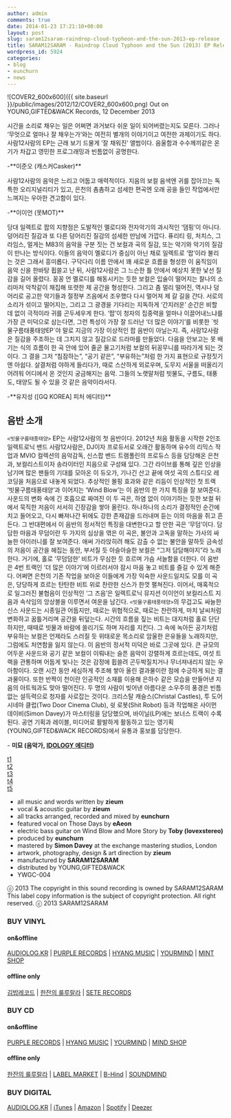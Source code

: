 ```yaml
---
author: admin
comments: true
date: 2014-01-23 17:21:10+00:00
layout: post
slug: saram12saram-raindrop-cloud-typhoon-and-the-sun-2013-ep-release
title: SARAM12SARAM - Raindrop Cloud Typhoon and the Sun (2013) EP Release
wordpress_id: 5924
categories:
- blog
- eunchurn
- news
---
```


![COVER2_600x600]({{ site.baseurl }}/public/images/2012/12/COVER2_600x600.png)
Out on YOUNG,GIFTED&WACK Records, 12 December 2013
<p class="message">
시간을 소리로 채우는 일은 어쩌면 과거보다 쉬운 일이 되어버렸는지도 모른다. 그러나 ‘무엇으로 얼마나 잘 채우는가’와는 여전히 별개의 이야기이고 여전한 과제이기도 하다. 사람12사람의 EP는 근래 보기 드물게 ’잘 채워진’ 앨범이다. 음울함과 수수께끼같은 온기가 차갑고 영민한 프로그래밍과 빈틈없이 공명한다.</p> -**이준오 (캐스커Casker)**

<p class="message">
사람12사람의 음악은 느리고 어둡고 매력적이다. 지음의 보컬 음색엔 귀를 잡아끄는 독특한 오리지널리티가 있고, 은천의 촘촘하고 섬세한 편곡엔 오래 공을 들인 작업에서만 느껴지는 우아한 견고함이 있다.</p> -**이이언 (못MOT)**

<p class="message">
당대 일렉트로 팝의 지향점은 도발적인 멜로디와 전자악기의 과시적인 ‘댐핑’이 아니다. 덩어리진 질감과 또 다른 덩어리진 질감의 섬세한 만남에 가깝다. 퓨리티 링, 처치스, 그라임스, 멀게는 M83의 음악을 구분 짓는 건 보컬과 곡의 질감, 또는 악기와 악기의 질감이 만나는 방식이다. 이들의 음악이 멜로디가 중심이 아닌 채로 일렉트로 ‘팝’이라 불리는 것은 그래서 흥미롭다. 구닥다리 이름 안에서 꽤 새로운 흐름을 형성한 이 움직임이 음악 신을 한바탕 휩쓸고 난 뒤, 사람12사람은 그 느슨한 틀 안에서 예상치 못한 낯선 질감을 길어 올렸다. 꽁꽁 언 멜로디를 해동시키는 듯한 보컬은 입술이 떨어지는 찰나의 소리마저 악착같이 채집해 또렷한 제 공간을 형성한다. 그리고 좀 멀리 떨어진, 역시나 덩어리로 공고한 악기들과 절정부 즈음에서 조우했다 다시 멀어져 제 갈 길을 간다. 서로의 소리가 섞이고 떨어지는, 그리고 그 광경을 기다리는 지독하게 ‘간지러운’ 순간은 비할 데 없이 극적이라 귀를 곤두세우게 한다. ‘팝’이 청자의 집중력을 얼마나 이끌어내느냐를 가장 큰 미덕으로 삼는다면, 그런 특성이 가장 잘 드러난 ‘더 많은 이야기’를 비롯한 `빗물구름태풍태양EP`야 말로 지금의 가장 이상적인 팝 음반이 아닐는지. 즉, 사람12사람은 질감을 주조하는 데 그치지 않고 질감으로 드라마를 만들었다. 다음을 안보고는 못 배기는 식의 흐름이 한 곡 안에 있어 줄곧 물고기처럼 보컬의 뒤꽁무니를 따라가게 되는 것이다. 그 결을 그저 “침잠하는”, “공기 같은”, “부유하는”처럼 한 가지 표현으로 규정짓기엔 아쉽다. 살결처럼 야하게 들리다가, 때로 스산하게 외로우며, 도무지 서울을 떠올리기 어려워 어디에서 온 것인지 궁금해지는 음악. 그들의 노랫말처럼 빗물도, 구름도, 태풍도, 태양도 될 수 있을 것 같은 음악이라서다.</p>  -**유지성 ([GQ KOREA] 피처 에디터)**

## 음반 소개

`<빗물구름태풍태양>` EP는 사람12사람의 첫 음반이다. 2012년 처음 활동을 시작한 2인조 일렉트로닉 밴드 사람12사람은, DJ이자 프로듀서로 오래간 활동하며 유수의 리믹스 작업과 MVIO 컬렉션의 음악감독, 신스팝 밴드 트램폴린의 프로듀스 등을 담당해온 은천과, 보컬리스트이자 송라이터인 지음으로 구성돼 있다. 그간 라이브를 통해 깊은 인상을 남기며 많은 팬들의 기대를 모아온 이 듀오가, 기나긴 산고 끝에 여섯 곡의 스튜디오 레코딩을 처음으로 내놓게 되었다.
추상적인 몰핑 효과와 같은 리듬이 인상적인 첫 트랙 ‘빗물구름태풍태양’과 이어지는 ‘Wind Blow’는 이 음반의 한 가지 특징을 잘 보여준다. 사운드의 변화 속에 긴 호흡으로 짜여진 이 두 곡은, 하염 없이 이야기하는 듯한 보컬 뒤에서 묵직한 저음이 서서히 긴장감을 쌓아 올린다. 하나하나의 소리가 결정적인 순간에 치고 들어오고, 다시 빠져나간 뒤에도 강한 존재감을 드러내며 듣는 이의 마음을 쥐고 흔든다.
그 반대편에서 이 음반의 정서적인 특징을 대변한다고 할 만한 곡은 ‘무덤’이다. 담담한 마음과 무덤이란 두 가지의 심상을 엮은 이 곡은, 불안과 고독을 말하는 가사의 싸늘한 아이러니를 잘 보여준다. 애써 가라앉히려 해도 감출 수 없는 불안을 말하듯 금속성의 저음이 공간을 헤집는 동안, 부서질 듯 아슬아슬한 보컬은 “그저 담담해야지”라 노래한다. 거기에, 홀로 ‘무덤덤한’ 비트가 무심한 듯 흐르며 가슴 서늘함을 더한다.
이 음반은 4번 트랙인 ‘더 많은 이야기’에 이르러서야 잠시 마음 놓고 비트를 즐길 수 있게 해준다. 어쩌면 은천의 기존 작업을 보아온 이들에게 가장 익숙한 사운드일지도 모를 이 곡은, 당당하게 흐르는 탄탄한 비트 위로 찬란한 신스가 한껏 펼쳐진다. 이어서, 매혹적으로 일그러진 불협음이 인상적인 ‘그 즈음’은 일렉트로닉 뮤지션 이이언이 보컬리스트 지음과 속삭임의 앙상블을 이루면서 여운을 남긴다.
`<빗물구름태풍태양>`의 무겁고도 싸늘한 신스 사운드는 시종일관 어둡지만, 때로는 위협적으로, 때로는 찬란하게, 마치 날씨처럼 변화하고 꿈틀거리며 공간을 뒤덮는다. 시간의 흐름을 짚는 비트는 대지처럼 홀로 단단하지만, 때때로 빗물과 바람에 쓸리기도 하며 자리를 지킨다. 그 속에 녹아든 공기처럼 부유하는 보컬은 언제라도 스러질 듯 위태로운 목소리로 암울한 은유들을 노래하지만, 그럼에도 처연함을 잃지 않는다.
이 음반의 정서적 미덕은 바로 그곳에 있다. 큰 규모의 어두운 사운드와 공기 같은 보컬이 이뤄내는 슬픈 음악이 강렬하게 흐르는데도, 여섯 트랙을 관통하며 어둡게 빛나는 것은 감정에 휩쓸려 곤두박질치거나 무너져내리지 않는 우아함이다. 오랜 시간 동안 세심하게 주조해 쌓아 올린 결과물이란 점에 수긍하게 되는 결과물이다. 또한 반짝이 천이란 인공적인 소재를 이용해 은하수 같은 모습을 만들어낸 지음의 아트웍과도 맞아 떨어진다. 두 명의 사람이 빚어낸 아름다운 소우주의 풍경은 빈틈 없는 설득력으로 청자를 사로잡는 것이다.
크리스탈 캐슬스(Christal Castles), 투 도어 시네마 클럽(Two Door Cinema Club), 쉿 로봇(Shit Robot) 등과 작업해온 사이먼 데이비(Simon Davey)가 마스터링을 담당했으며, 바이닐(LP)에는 보너스 트랙이 수록된다. 공연 기획과 레이블, 미디어로 활발하게 활동하고 있는 영기획(YOUNG,GIFTED&WACK RECORDS)에서 유통과 홍보를 담당한다.

- **미묘 (음악가, [IDOLOGY 에디터](http://idology.kr/))**

<div class="message">
<div id="backvinyl_250" class="playoff"><div class="vinyl_250" id="vinyl1"></div></div>

<div class="sc-player">
<a href="https://soundcloud.com/saram12saram/raincloudtyphoonandsun">t1</a></div>

<div class="sc-player">
<a href="https://soundcloud.com/saram12saram/wind_blow">t2</a></div>

<div class="sc-player">
<a href="https://soundcloud.com/saram12saram/the-grave">t3</a></div>

<div class="sc-player">
<a href="https://soundcloud.com/saram12saram/more-story">t4</a></div>

<div class="sc-player">
<a href="https://soundcloud.com/saram12saram/those-days">t5</a></div>
</div>


- all music and words written by **zieum**
- vocal & acoustic guitar by **zieum**
- all tracks arranged, recorded and mixed by **eunchurn**
- featured vocal on Those Days by **eAeon**
- electric bass guitar on Wind Blow and More Story by **Toby (lovexstereo)**
- produced by **eunchurn**
- mastered by **Simon Davey** at the exchange mastering studios, London
- artwork, photography, design & art direction by **zieum**
- manufactured by **SARAM12SARAM**
- distributed by YOUNG,GIFTED&WACK
- YWGC-004

<p class="message">
ⓒ 2013 The copyright in this sound recording is owned by SARAM12SARAM
This label copy information is the subject of copyright protection. All right reserved.
ⓒ 2013 SARAM12SARAM</p>


### BUY VINYL
#### on&offline
[AUDIOLOG.KR](http://saram12saram.audiolog.kr/raindrop-cloud-typhoon-and-the-sun) | [PURPLE RECORDS](https://www.purplerecord.com/product.htm?mode=goods_view&goods_id=224516) | [HYANG MUSIC](http://hyangmusic.com/View.php?cate_code=KINR&code=2995) | [YOURMIND](http://your-mind.com/front/php/product.php?product_no=2181") | [MINT SHOP](http://mintshop.www156.freesell.co.kr/shop/shopdetail.html?branduid=188330&special=3)
#### offline only
[김밥레코드](http://gimbabrecords.blogspot.kr/) | [한잔의 룰루랄라](https://plus.google.com/107184089479554206414/about?gl=kr&hl=ko) | [SETE RECORDS](http://www.seterecords.com/shop/main/index.php)

### BUY CD
#### on&offline
[PURPLE RECORDS](http://www.purplerecord.com/product.htm?mode=goods_view&goods_id=222440) | [HYANG MUSIC](http://hyangmusic.com/View.php?cate_code=KINR&code=2913&album_mode=music) | [YOURMIND](http://your-mind.com/front/php/product.php?product_no=2039&main_cate_no=54&display_group=1) | [ MIND SHOP](http://mintshop.www156.freesell.co.kr/shop/shopdetail.html?branduid=184471&special=3)
#### offline only
[한잔의 룰루랄라](https://plus.google.com/107184089479554206414/about?gl=kr&hl=ko) | [LABEL MARKET](https://maps.google.co.kr/maps?q=KT%26G%EC%83%81%EC%83%81%EB%A7%88%EB%8B%B9&ie=UTF8&ll=37.550925,126.921142&spn=0.024905,0.038881&fb=1&gl=kr&hq=%EC%83%81%EC%83%81%EB%A7%88%EB%8B%B9+%EB%A0%88%EC%9D%B4%EB%B8%94%EB%A7%88%EC%BC%93&cid=3935593571145011564&t=h&z=15&iwloc=A) | [B-Hind](https://maps.google.co.kr/maps?q=%EC%84%9C%EA%B5%90%EB%8F%99+404-26,+Seoul,+Korea+121-210&hl=en&ie=UTF8&sll=35.81905,127.8733&sspn=13.028646,19.907227&t=h&hnear=404-26+Seogyo-dong,+Mapo-gu,+Seoul+(18+Eoulmadang-ro+5-gil)&z=15) | [SOUNDMIND](https://maps.google.co.kr/maps?q=%EC%84%9C%EC%9A%B8%EC%8B%9C+%EA%B4%80%EC%95%85%EA%B5%AC+%EB%82%99%EC%84%B1%EB%8C%80%EB%A1%9C+14&hl=en&ie=UTF8&sll=37.549264,126.919647&sspn=0.024906,0.038881&t=h&hnear=14+Nakseongdae-ro,+Gwanak-gu,+Seoul+(1625-28+Bongcheon-dong)&z=15)
### BUY DIGITAL
[AUDIOLOG.KR](http://saram12saram.audiolog.kr/raindrop-cloud-typhoon-and-the-sun) | [iTunes](http://phobos.apple.com/WebObjects/MZStore.woa/wa/viewAlbum?id=776241409) | [Amazon](http://www.amazon.com/Raindrop-Cloud-Typhoon-Sun-Saram12saram/dp/B00H5VZBIS/ref=sr_1_1?s=dmusic&ie=UTF8&sr=1-1&keywords=saram12saram) | [Spotify](http://spoti.fi/IH1o6q) | [Deezer](http://www.deezer.com/album/7242140)

